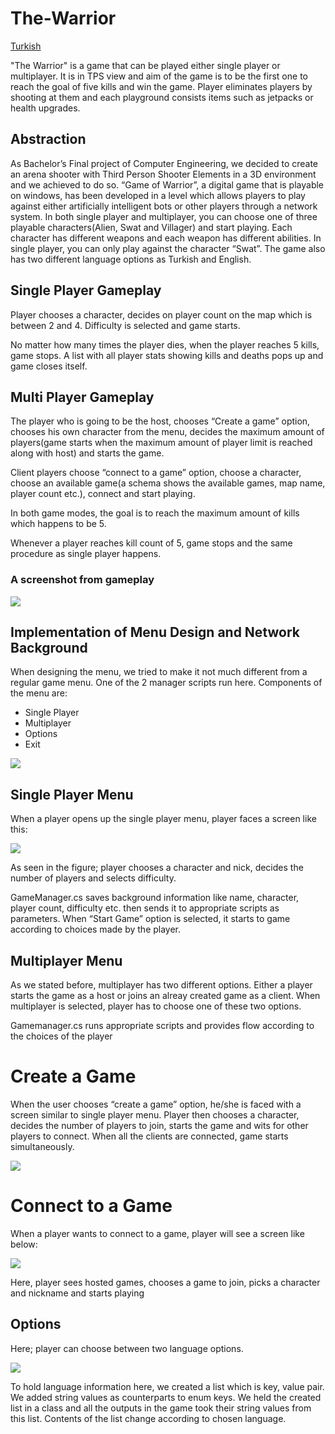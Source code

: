 # The-Warrior

[Turkish](https://github.com/ksavas/The-Warrior/blob/master/README.en.md)

"The Warrior" is a game that can be played either single player or multiplayer. It
is in TPS view and aim of the game is to be the first one to reach the goal of five kills
and win the game. Player eliminates players by shooting at them and each playground
consists items such as jetpacks or health upgrades.

## Abstraction
As Bachelor’s Final project of Computer Engineering, we decided to create an
arena shooter with Third Person Shooter Elements in a 3D environment and we
achieved to do so. “Game of Warrior”, a digital game that is playable on windows, has
been developed in a level which allows players to play against either artificially
intelligent bots or other players through a network system. In both single player and
multiplayer, you can choose one of three playable characters(Alien, Swat and Villager)
and start playing. Each character has different weapons and each weapon has different
abilities. In single player, you can only play against the character “Swat”. The game
also has two different language options as Turkish and English.

## Single Player Gameplay
Player chooses a character, decides on player count on the map which is between 2 and
4. Difficulty is selected and game starts.

No matter how many times the player dies, when the player reaches 5 kills, game stops.
A list with all player stats showing kills and deaths pops up and game closes itself.

## Multi Player Gameplay
The player who is going to be the host, chooses “Create a game” option, chooses his
own character from the menu, decides the maximum amount of players(game starts
when the maximum amount of player limit is reached along with host) and starts the
game.

Client players choose “connect to a game” option, choose a character, choose an
available game(a schema shows the available games, map name, player count etc.),
connect and start playing.

In both game modes, the goal is to reach the maximum amount of kills which happens
to be 5.

Whenever a player reaches kill count of 5, game stops and the same procedure as single
player happens.

### A screenshot from gameplay
<img src="https://raw.githubusercontent.com/ksavas/The-Warrior/master/w1.png">

## Implementation of Menu Design and Network Background
When designing the menu, we tried to make it not much different from a regular game
menu. One of the 2 manager scripts run here.
Components of the menu are:
- Single Player
- Multiplayer
- Options
- Exit

<img src="https://raw.githubusercontent.com/ksavas/The-Warrior/master/w2.png">

## Single Player Menu
When a player opens up the single player menu, player faces a screen like this:

<img src="https://raw.githubusercontent.com/ksavas/The-Warrior/master/w3.png">

As seen in the figure; player chooses a character and nick, decides the number of
players and selects difficulty.

GameManager.cs saves background information like name, character, player count,
difficulty etc. then sends it to appropriate scripts as parameters. When “Start Game”
option is selected, it starts to game according to choices made by the player.

## Multiplayer Menu
As we stated before, multiplayer has two different options. Either a player starts the
game as a host or joins an alreay created game as a client. When multiplayer is selected,
player has to choose one of these two options.

Gamemanager.cs runs appropriate scripts and provides flow according to the choices of
the player

# Create a Game
When the user chooses “create a game” option, he/she is faced with a screen similar to
single player menu. Player then chooses a character, decides the number of players to
join, starts the game and wits for other players to connect. When all the clients are
connected, game starts simultaneously.

<img src="https://raw.githubusercontent.com/ksavas/The-Warrior/master/w4.png">

# Connect to a Game
When a player wants to connect to a game, player will see a screen like below:

<img src="https://raw.githubusercontent.com/ksavas/The-Warrior/master/w5.png">

Here, player sees hosted games, chooses a game to join, picks a character and nickname
and starts playing

## Options
Here; player can choose between two language options.

<img src="https://raw.githubusercontent.com/ksavas/The-Warrior/master/w6.png">

To hold language information here, we created a list which is key, value pair. We added
string values as counterparts to enum keys. We held the created list in a class and all
the outputs in the game took their string values from this list. Contents of the list change
according to chosen language.
